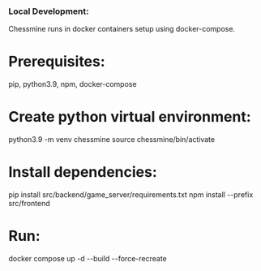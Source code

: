 

### Local Development:

Chessmine runs in docker containers setup using docker-compose.

# Prerequisites:

pip, python3.9, npm, docker-compose

# Create python virtual environment:

python3.9 -m venv chessmine
source chessmine/bin/activate

# Install dependencies:
pip install src/backend/game_server/requirements.txt
npm install --prefix src/frontend

# Run:
docker compose up -d --build --force-recreate